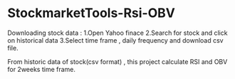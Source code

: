 # StockmarketTools-Rsi-OBV
Downloading stock data : 
1.Open Yahoo finace
2.Search for stock and click on historical data
3.Select time frame , daily frequency and download csv file.

From historic data of stock(csv format) , this project calculate RSI and OBV for 2weeks time frame.

